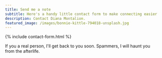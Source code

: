 ```yaml
---
title: Send me a note
subtitle: Here's a handy little contact form to make connecting easier.
description: Contact Diana Montalion.
featured_image: /images/bonnie-kittle-794018-unsplash.jpg
---
```


{% include contact-form.html %}

If you a real person, I'll get back to you soon. Spammers, I will haunt you from the afterlife.
